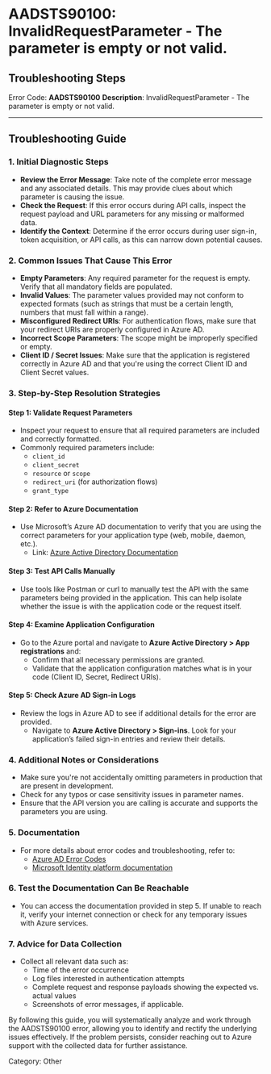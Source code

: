 # AADSTS90100: InvalidRequestParameter - The parameter is empty or not valid.


## Troubleshooting Steps
Error Code: **AADSTS90100**
**Description**: InvalidRequestParameter - The parameter is empty or not valid.

---

## Troubleshooting Guide

### 1. Initial Diagnostic Steps

- **Review the Error Message**: Take note of the complete error message and any associated details. This may provide clues about which parameter is causing the issue.
- **Check the Request**: If this error occurs during API calls, inspect the request payload and URL parameters for any missing or malformed data.
- **Identify the Context**: Determine if the error occurs during user sign-in, token acquisition, or API calls, as this can narrow down potential causes.

### 2. Common Issues That Cause This Error

- **Empty Parameters**: Any required parameter for the request is empty. Verify that all mandatory fields are populated.
- **Invalid Values**: The parameter values provided may not conform to expected formats (such as strings that must be a certain length, numbers that must fall within a range).
- **Misconfigured Redirect URIs**: For authentication flows, make sure that your redirect URIs are properly configured in Azure AD.
- **Incorrect Scope Parameters**: The scope might be improperly specified or empty.
- **Client ID / Secret Issues**: Make sure that the application is registered correctly in Azure AD and that you're using the correct Client ID and Client Secret values.

### 3. Step-by-Step Resolution Strategies

#### Step 1: Validate Request Parameters

- Inspect your request to ensure that all required parameters are included and correctly formatted.
- Commonly required parameters include:
  - `client_id`
  - `client_secret`
  - `resource` or `scope`
  - `redirect_uri` (for authorization flows)
  - `grant_type`

#### Step 2: Refer to Azure Documentation

- Use Microsoft’s Azure AD documentation to verify that you are using the correct parameters for your application type (web, mobile, daemon, etc.). 
  - Link: [Azure Active Directory Documentation](https://learn.microsoft.com/en-us/azure/active-directory/develop/)
  
#### Step 3: Test API Calls Manually

- Use tools like Postman or curl to manually test the API with the same parameters being provided in the application. This can help isolate whether the issue is with the application code or the request itself.

#### Step 4: Examine Application Configuration

- Go to the Azure portal and navigate to **Azure Active Directory > App registrations** and:
  - Confirm that all necessary permissions are granted.
  - Validate that the application configuration matches what is in your code (Client ID, Secret, Redirect URIs).
  
#### Step 5: Check Azure AD Sign-in Logs

- Review the logs in Azure AD to see if additional details for the error are provided.
  - Navigate to **Azure Active Directory > Sign-ins**. Look for your application’s failed sign-in entries and review their details.

### 4. Additional Notes or Considerations

- Make sure you're not accidentally omitting parameters in production that are present in development.
- Check for any typos or case sensitivity issues in parameter names.
- Ensure that the API version you are calling is accurate and supports the parameters you are using.

### 5. Documentation

- For more details about error codes and troubleshooting, refer to:
  - [Azure AD Error Codes](https://learn.microsoft.com/en-us/azure/active-directory/develop/reference-aadsts-error-codes) 
  - [Microsoft Identity platform documentation](https://learn.microsoft.com/en-us/azure/active-directory/develop/)

### 6. Test the Documentation Can Be Reachable

- You can access the documentation provided in step 5. If unable to reach it, verify your internet connection or check for any temporary issues with Azure services.

### 7. Advice for Data Collection

- Collect all relevant data such as:
  - Time of the error occurrence
  - Log files interested in authentication attempts
  - Complete request and response payloads showing the expected vs. actual values
  - Screenshots of error messages, if applicable.

By following this guide, you will systematically analyze and work through the AADSTS90100 error, allowing you to identify and rectify the underlying issues effectively. If the problem persists, consider reaching out to Azure support with the collected data for further assistance.

Category: Other